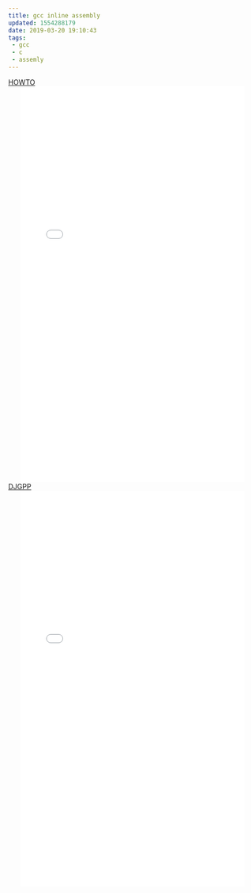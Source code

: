 ```yaml
---
title: gcc inline assembly
updated: 1554288179
date: 2019-03-20 19:10:43
tags:
 - gcc
 - c
 - assemly
---
```


<style>
#my_pdf
{
  width: 90%;
  height: 800px;
  text-align: center;
  margin-left: 5%;
}
</style>

[HOWTO](http://www.ibiblio.org/gferg/ldp/GCC-Inline-Assembly-HOWTO.html)
<embed id="my_pdf" src="HOWTO.pdf#toolbar=0&navpanes=0&scrollbar=0&zoom=120&statusbar=0&messages=0">
[DJGPP](http://www.delorie.com/djgpp/doc/brennan/brennan_att_inline_djgpp.html)
<embed id="my_pdf" src="DJGPP.pdf#toolbar=0&navpanes=0&scrollbar=0&zoom=120&statusbar=0&messages=0">
